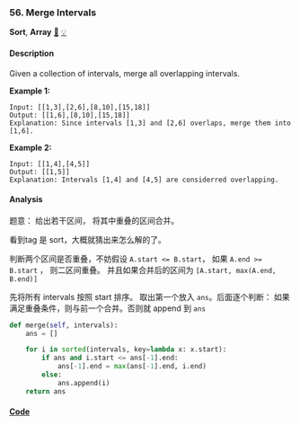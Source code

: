 ### 56. Merge Intervals

**Sort**, **Array**    [🧡](https://leetcode.com/problems/merge-intervals)    	[💡](https://leetcode.com/articles/merge-intervals)

#### Description

Given a collection of intervals, merge all overlapping intervals.

**Example 1:**

```
Input: [[1,3],[2,6],[8,10],[15,18]]
Output: [[1,6],[8,10],[15,18]]
Explanation: Since intervals [1,3] and [2,6] overlaps, merge them into [1,6].
```

**Example 2:**

```
Input: [[1,4],[4,5]]
Output: [[1,5]]
Explanation: Intervals [1,4] and [4,5] are considerred overlapping.
```

#### Analysis

题意： 给出若干区间， 将其中重叠的区间合并。

看到tag 是 sort，大概就猜出来怎么解的了。

判断两个区间是否重叠，不妨假设 `A.start <= B.start`， 如果 `A.end >= B.start` ， 则二区间重叠。 并且如果合并后的区间为 `[A.start, max(A.end, B.end)]`

先将所有 intervals 按照 start 排序。 取出第一个放入 `ans`。后面逐个判断： 如果满足重叠条件，则与前一个合并。否则就 append 到 `ans`

```python
def merge(self, intervals):
    ans = []

    for i in sorted(intervals, key=lambda x: x.start):
        if ans and i.start <= ans[-1].end:
            ans[-1].end = max(ans[-1].end, i.end)
        else:
            ans.append(i)
    return ans
```


#### [Code](../python/56.%20Merge%20Intervals.py)
